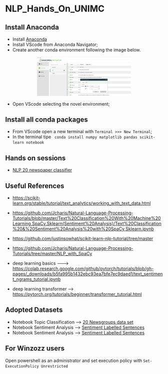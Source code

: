 # NLP_Hands_On_UNIMC

## Install Anaconda

* Install [Anaconda](https://www.anaconda.com/download/success)  
* Install VScode from Anaconda Navigator;
* Create another conda environment following the image below.

<p align="center">
  <img src="docs\anaconda_navigator.png" width="300" />
</p>

* Open VScode selecting the novel environment;


## Install all conda packages

* From VScode open a new terminal with ``` Terminal >>> New Terminal ```;  
* In the terminal tipe ``` conda install numpy matplotlib pandas scikit-learn notebook```

## Hands on sessions

* [NLP 20 newspaper classifier ](exercise_1\News_Classifier_Sklearn.ipynb)

## Useful References
* https://scikit-learn.org/stable/tutorial/text_analytics/working_with_text_data.html

* https://github.com/Jcharis/Natural-Language-Processing-Tutorials/blob/master/Text%20Classification%20With%20Machine%20Learning,SpaCy,Sklearn(Sentiment%20Analysis)/Text%20Classification%20&%20Sentiment%20Analysis%20with%20SpaCy,Sklearn.ipynb

* https://github.com/justinsowhat/scikit-learn-nlp-tutorial/tree/master

* https://github.com/Jcharis/Natural-Language-Processing-Tutorials/tree/master/NLP_with_SpaCy


* deep learning basics ---> https://colab.research.google.com/github/pytorch/tutorials/blob/gh-pages/_downloads/b5fa995b1432ebc93ea7bfe7ec9daed1/text_sentiment_ngrams_tutorial.ipynb

* deep learning transformer --> https://pytorch.org/tutorials/beginner/transformer_tutorial.html

## Adopted Datasets

* Notebook Topic Classification --> [20 Newsgroups data set](http://qwone.com/~jason/20Newsgroups/)
* Notebook Sentiment Analysis --> [Sentiment Labelled Sentences](https://archive.ics.uci.edu/dataset/331/sentiment+labelled+sentences)
* Notebook Sentiment Analysis --> [Sentiment Labelled Sentences](https://archive.ics.uci.edu/dataset/331/sentiment+labelled+sentences)


## For Winzozz users
Open powershell as an administrator and set execution policy with ```Set-ExecutionPolicy Unrestricted```